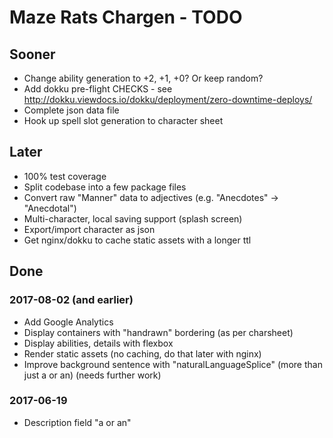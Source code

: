# Maze Rats Chargen - TODO

## Sooner

* Change ability generation to +2, +1, +0? Or keep random?
* Add dokku pre-flight CHECKS - see http://dokku.viewdocs.io/dokku/deployment/zero-downtime-deploys/
* Complete json data file
* Hook up spell slot generation to character sheet

## Later

* 100% test coverage
* Split codebase into a few package files
* Convert raw "Manner" data to adjectives (e.g. "Anecdotes" -> "Anecdotal")
* Multi-character, local saving support (splash screen)
* Export/import character as json
* Get nginx/dokku to cache static assets with a longer ttl

## Done

### 2017-08-02 (and earlier)

* Add Google Analytics
* Display containers with "handrawn" bordering (as per charsheet)
* Display abilities, details with flexbox
* Render static assets (no caching, do that later with nginx)
* Improve background sentence with "naturalLanguageSplice" (more than just a or an) (needs further work)

### 2017-06-19

* Description field "a or an"